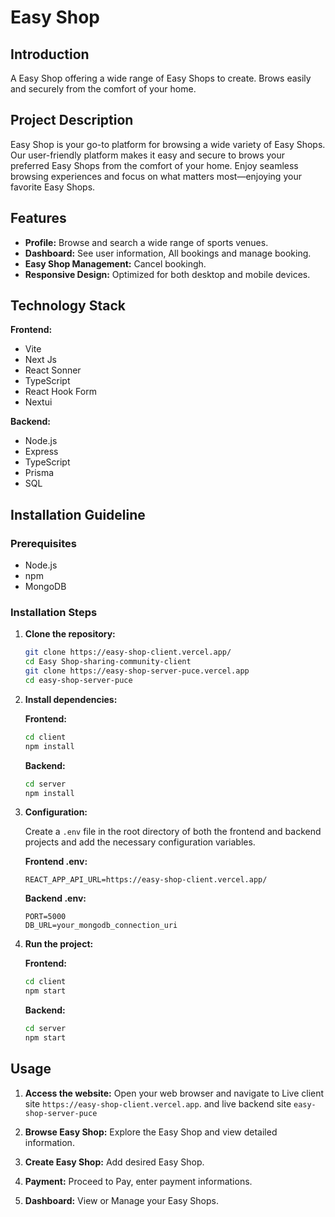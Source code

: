 # Easy Shop

## Introduction

A Easy Shop offering a wide range of Easy Shops to create. Brows easily and securely from the comfort of your home.

## Project Description

Easy Shop is your go-to platform for browsing a wide variety of Easy Shops. Our user-friendly platform makes it easy and secure to brows your preferred Easy Shops from the comfort of your home. Enjoy seamless browsing experiences and focus on what matters most—enjoying your favorite Easy Shops.

## Features

- **Profile:** Browse and search a wide range of sports venues.
- **Dashboard:** See user information, All bookings and manage booking.
- **Easy Shop Management:** Cancel bookingh.
- **Responsive Design:** Optimized for both desktop and mobile devices.

## Technology Stack

**Frontend:**

- Vite
- Next Js
- React Sonner
- TypeScript
- React Hook Form
- Nextui

**Backend:**

- Node.js
- Express
- TypeScript
- Prisma
- SQL

## Installation Guideline

### Prerequisites

- Node.js
- npm
- MongoDB

### Installation Steps

1. **Clone the repository:**

   ```bash
   git clone https://easy-shop-client.vercel.app/
   cd Easy Shop-sharing-community-client
   git clone https://easy-shop-server-puce.vercel.app
   cd easy-shop-server-puce
   ```

2. **Install dependencies:**

   **Frontend:**

   ```bash
   cd client
   npm install
   ```

   **Backend:**

   ```bash
   cd server
   npm install
   ```

3. **Configuration:**

   Create a `.env` file in the root directory of both the frontend and backend projects and add the necessary configuration variables.

   **Frontend .env:**

   ```env
   REACT_APP_API_URL=https://easy-shop-client.vercel.app/
   ```

   **Backend .env:**

   ```env
   PORT=5000
   DB_URL=your_mongodb_connection_uri
   ```

4. **Run the project:**

   **Frontend:**

   ```bash
   cd client
   npm start
   ```

   **Backend:**

   ```bash
   cd server
   npm start
   ```

## Usage

1. **Access the website:**
   Open your web browser and navigate to Live client site `https://easy-shop-client.vercel.app`. and live backend site `easy-shop-server-puce`

2. **Browse Easy Shop:**
   Explore the Easy Shop and view detailed information.

3. **Create Easy Shop:**
   Add desired Easy Shop.

4. **Payment:**
   Proceed to Pay, enter payment informations.

5. **Dashboard:**
   View or Manage your Easy Shops.
